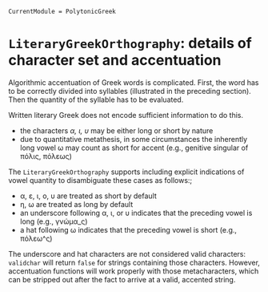 ```@meta
CurrentModule = PolytonicGreek
```

# `LiteraryGreekOrthography`: details of character set and accentuation

Algorithmic accentuation of Greek words is complicated. First, the word has to be correctly divided into syllables (illustrated in the preceding section).  Then the quantity of the syllable has to be evaluated.  

Written literary Greek does not encode sufficient information to do this.

- the characters *α, ι, υ* may be either long or short by nature
- due to quantitative metathesis, in some circumstances the inherently long vowel ω may count as short for accent (e.g., genitive singular of πόλις, πόλεως)

The `LiteraryGreekOrthography` supports including explicit indications of vowel quantity to disambiguate these cases as follows:;

- α, ε, ι, ο, υ  are treated as short by default
- η, ω are treated as long by default
- an underscore following α, ι, or υ indicates that the preceding vowel is long (e.g., γνώμα_ς)
- a hat following ω indicates that the preceding vowel is short (e.g., πόλεω^ς)

The underscore and hat characters are not considered valid characters:  `validchar` will return `false` for strings containing those characters.  However, accentuation functions will work properly with those metacharacters, which can be stripped out after the fact to arrive at a valid, accented string.
